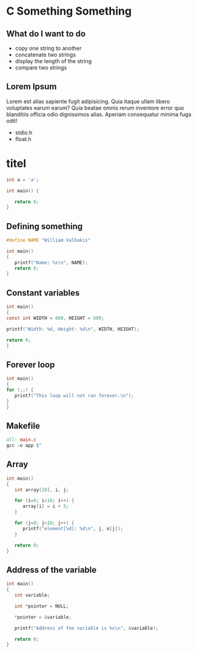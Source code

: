 # C Something Something

## What do I want to do

+ copy one string to another
+ concatenate two strings
+ display the length of the string
+ compare two strings

## Lorem Ipsum

Lorem est alias sapiente fugit adipisicing. Quia itaque ullam libero voluptates earum earum? Quia beatae omnis rerum inventore error quo blanditiis officia odio dignissimos alias. Aperiam consequatur minima fuga odit!

- stdio.h
- float.h

# titel

```c
int a = 'a';

int main() {

   return 0;
}
```

## Defining something

```c
#define NAME "William Valhakis"

int main()
{
   printf("Name: %s\n", NAME);
   return 0;
}
```

## Constant variables

   ```c
int main()
{
   const int WIDTH = 800, HEIGHT = 600;

   printf("Width: %d, Height: %d\n", WIDTH, HEIGHT);

   return 0;
}
```

## Forever loop
   ```c
int main() 
{
   for (;;) {
      printf("This loop will not run forever.\n");
   }
}
```

## Makefile
```makefile
all: main.c
gcc -o app $^
```

## Array

```c
int main()
{
   int array[10], i, j;

   for (i=0; i<10; i++) {
      array[i] = i + 5;
   }

   for (j=0; j<10; j++) {
      printf("element[%d]: %d\n", j, n[j]);
   }

   return 0;
}
```

## Address of the variable

```c
int main()
{
   int variable;

   int *pointer = NULL;

   *pointer = &variable;

   printf("Address of the variable is %x\n", &variable);

   return 0;
}
```
